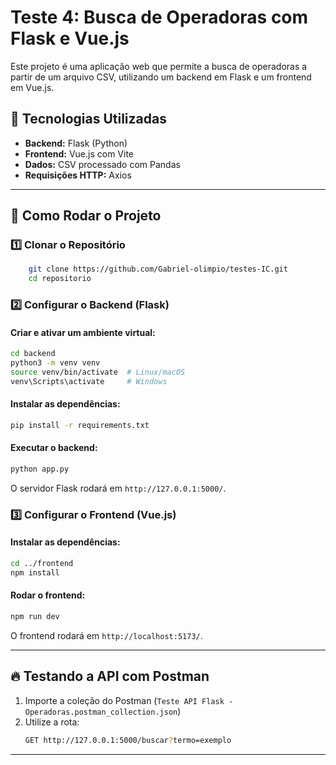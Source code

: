 # Teste 4: Busca de Operadoras com Flask e Vue.js

Este projeto é uma aplicação web que permite a busca de operadoras a partir de um arquivo CSV, utilizando um backend em Flask e um frontend em Vue.js.

## 📌 Tecnologias Utilizadas
- **Backend:** Flask (Python)
- **Frontend:** Vue.js com Vite
- **Dados:** CSV processado com Pandas
- **Requisições HTTP:** Axios
---

## 🚀 Como Rodar o Projeto

### 1️⃣ Clonar o Repositório
```bash
    git clone https://github.com/Gabriel-olimpio/testes-IC.git
    cd repositorio
```

### 2️⃣ Configurar o Backend (Flask)
#### Criar e ativar um ambiente virtual:
```bash
cd backend
python3 -m venv venv
source venv/bin/activate  # Linux/macOS
venv\Scripts\activate     # Windows
```

#### Instalar as dependências:
```bash
pip install -r requirements.txt
```

#### Executar o backend:
```bash
python app.py
```
O servidor Flask rodará em `http://127.0.0.1:5000/`.

### 3️⃣ Configurar o Frontend (Vue.js)
#### Instalar as dependências:
```bash
cd ../frontend
npm install
```

#### Rodar o frontend:
```bash
npm run dev
```
O frontend rodará em `http://localhost:5173/`.

---

## 🔥 Testando a API com Postman
1. Importe a coleção do Postman (`Teste API Flask - Operadoras.postman_collection.json`)
2. Utilize a rota:
   ```bash
   GET http://127.0.0.1:5000/buscar?termo=exemplo
   ```

---